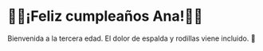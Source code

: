 # 🎉🥳¡Feliz cumpleaños Ana!🥳🎉

Bienvenida a la tercera edad. El dolor de espalda y rodillas viene incluido. 🙈
